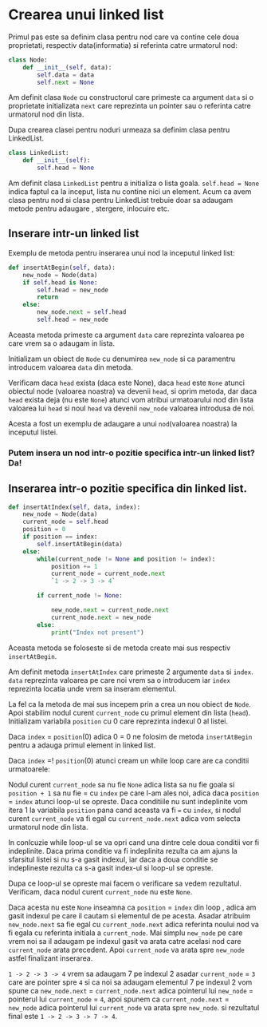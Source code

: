 # Crearea unui linked list

Primul pas este sa definim clasa pentru nod care va contine cele doua proprietati, respectiv data(informatia) si referinta catre urmatorul nod:

```python
class Node:
    def __init__(self, data):
        self.data = data
        self.next = None
```

Am definit clasa `Node` cu constructorul care primeste ca argument `data` si o proprietate initializata `next` care reprezinta un pointer sau o referinta catre urmatorul nod din lista.

Dupa crearea clasei pentru noduri urmeaza sa definim clasa pentru LinkedList.

```python
class LinkedList:
    def __init__(self):
        self.head = None
```

Am definit clasa `LinkedList` pentru a initializa o lista goala. `self.head = None` indica faptul ca la inceput, lista nu contine nici un element. Acum ca avem clasa pentru nod si clasa pentru LinkedList trebuie doar sa adaugam metode pentru adaugare , stergere, inlocuire etc.

## Inserare intr-un linked list

Exemplu de metoda pentru inserarea unui nod la inceputul linked list:

```python
def insertAtBegin(self, data):
    new_node = Node(data)
    if self.head is None:
        self.head = new_node
        return
    else:
        new_node.next = self.head
        self.head = new_node
```

Aceasta metoda primeste ca argument `data` care reprezinta valoarea pe care vrem sa o adaugam in lista.

Initializam un obiect de `Node` cu denumirea `new_node` si ca paramentru introducem valoarea `data` din metoda.

Verificam daca `head` exista (daca este None), daca `head` este `None` atunci obiectul node (valoarea noastra) va devenii `head`, si oprim metoda, dar daca `head` exista deja (nu este `None`) atunci vom atribui urmatoarului nod din lista valoarea lui `head` si noul `head` va devenii `new_node` valoarea introdusa de noi.

Acesta a fost un exemplu de adaugare a unui `nod`(valoarea noastra) la inceputul listei.

### Putem insera un nod intr-o pozitie specifica intr-un linked list? Da!

## Inserarea intr-o pozitie specifica din linked list.

```python
def insertAtIndex(self, data, index):
    new_node = Node(data)
    current_node = self.head
    position = 0
    if position == index:
        self.insertAtBegin(data)
    else:
        while(current_node != None and position != index):
            position += 1
            current_node = current_node.next
            `1 -> 2 -> 3 -> 4`

        if current_node != None:

            new_node.next = current_node.next
            current_node.next = new_node
        else:
            print("Index not present")
```

Aceasta metoda se foloseste si de metoda create mai sus respectiv `insertAtBegin`.

Am definit metoda `insertAtIndex` care primeste 2 argumente `data` si `index`. `data` reprezinta valoarea pe care noi vrem sa o introducem iar `index` reprezinta locatia unde vrem sa inseram elementul.

La fel ca la metoda de mai sus incepem prin a crea un nou obiect de `Node`. Apoi stabilim nodul curent `current_node` cu primul element din lista (`head`).
Initializam variabila `position` cu  0 care reprezinta indexul 0 al listei.

Daca `index` = `position`(0) adica 0 = 0 ne folosim de metoda `insertAtBegin` pentru a adauga primul element in linked list.

Daca `index` =! `position`(0) atunci cream un while loop care are ca conditii urmatoarele:

Nodul curent `current_node` sa nu fie `None` adica lista sa nu fie goala si `position + 1` sa nu fie = cu `index` pe care l-am ales noi, adica daca `position` = `index` atunci loop-ul se opreste. Daca conditiile nu sunt indeplinite vom itera 1 la variabila `position` pana cand aceasta va fi `=` cu `index`, si nodul curent `current_node` va fi egal cu `current_node.next` adica vom selecta urmatorul node din lista.

In conlcuzie while loop-ul se va opri cand una dintre cele doua conditii vor fi indeplinite. Daca prima conditie va fi indeplinita rezulta ca am ajuns la sfarsitul listei si nu s-a gasit indexul, iar daca a doua conditie se indeplineste rezulta ca s-a gasit index-ul si loop-ul se opreste.

Dupa ce loop-ul se opreste mai facem o verificare sa vedem rezultatul. Verificam, daca nodul curent `current_node` nu este `None`. 

Daca acesta nu este `None` inseamna ca `position` = `index` din loop , adica am gasit indexul pe care il cautam si elementul de pe acesta. Asadar atribuim `new_node.next` sa fie egal cu `current_node.next` adica referinta noului nod va fi egala cu referinta initiala a `current_node`. Mai simplu `new_node` pe care vrem noi sa il adaugam pe indexul gasit va arata catre acelasi nod care `current_node` arata precedent. Apoi `current_node` va arata spre `new_node` astfel finalizant inserarea. 

`1 -> 2 -> 3 -> 4` vrem sa adaugam 7 pe indexul 2 asadar `current_node` = `3` care are pointer spre `4` si ca noi sa adaugam elementul 7 pe indexul 2 vom spune ca `new_node.next` = `current_node.next` adica pointerul lui `new_node` = pointerul lui `current_node` = `4`, apoi spunem ca `current_node.next` = `new_node` adica pointerul lui `current_node` va arata spre `new_node`. si rezultatul final este `1 -> 2 -> 3 -> 7 -> 4`.


